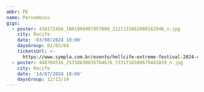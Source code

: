 ```yaml
---
abbr: PE
name: Pernambuco
gigs:
  - poster: 438171456_1001966987957008_2121133862908162948_n.jpg
    city: Recife
    date: '03/08/2024 18:00'
    daysGroup: 02/03/04
    ticketsUrl: >-
      https://www.sympla.com.br/evento/hellcife-extreme-festival-2024-recife-pe/2431814
  - poster: 448766516_25738830035764676_7371716589679441839_n.jpg
    city: Recife
    date: '14/07/2024 18:00'
    daysGroup: 12/13/14
---
```


